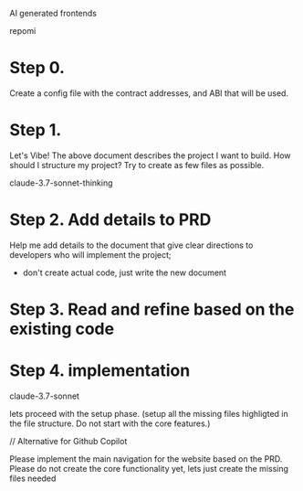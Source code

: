 AI generated frontends

repomi

# Step 0.

Create a config file with the contract addresses, and ABI that will be used.

# Step 1. 

Let's Vibe! The above document describes the project I want to build. How should I structure my project? Try to create as few files as possible.

claude-3.7-sonnet-thinking

# Step 2. Add details to PRD

Help me add details to the document that give clear directions to developers who will implement the project;

- don't create actual code, just write the new document

# Step 3. Read and refine based on the existing code

# Step 4. implementation

claude-3.7-sonnet

lets proceed with the setup phase. (setup all the missing files highligted in the file structure. Do not start with the core features.)

// Alternative for Github Copilot

Please implement the main navigation for the website based on the PRD. Please do not create the core functionality yet, lets just create the missing files needed 